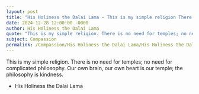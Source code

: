 ```yaml
---
layout: post
title: "His Holiness the Dalai Lama - This is my simple religion There is no"
date: 2024-12-28 12:00:00 -0000
author: His Holiness the Dalai Lama
quote: "This is my simple religion. There is no need for temples; no need for complicated philosophy. Our own brain, our own heart is our temple; the philosophy is kindness."
subject: Compassion
permalink: /Compassion/His Holiness the Dalai Lama/His Holiness the Dalai Lama - This is my simple religion There is no
---
```


This is my simple religion. There is no need for temples; no need for complicated philosophy. Our own brain, our own heart is our temple; the philosophy is kindness.

- His Holiness the Dalai Lama
